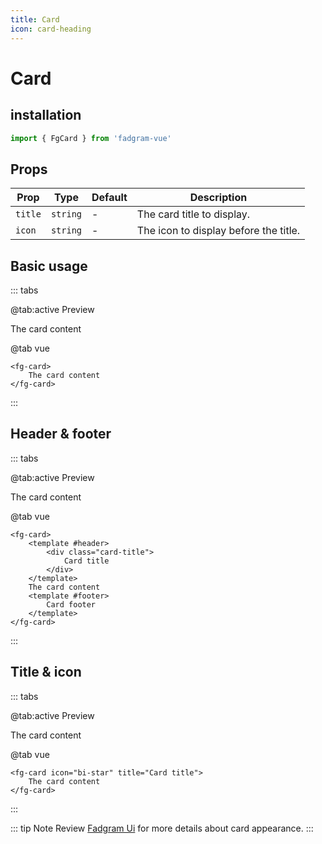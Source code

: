 ```yaml
---
title: Card
icon: card-heading
---
```


# Card

## installation

```ts
import { FgCard } from 'fadgram-vue'
```

## Props

| Prop    | Type     | Default | Description                           |
| ------- | -------- | ------- | ------------------------------------- |
| `title` | `string` | -       | The card title to display.            |
| `icon`  | `string` | -       | The icon to display before the title. |

## Basic usage

::: tabs

@tab:active Preview

<fg-card>
    The card content
</fg-card>

@tab vue

```vue
<fg-card>
    The card content
</fg-card>
```

:::

## Header & footer

::: tabs

@tab:active Preview

<fg-card>
    <template #header>
        <div class="card-title">
            Card title
        </div>
    </template>
    The card content
    <template #footer>
        Card footer
    </template>
</fg-card>

@tab vue

```vue
<fg-card>
    <template #header>
        <div class="card-title">
            Card title
        </div>
    </template>
    The card content
    <template #footer>
        Card footer
    </template>
</fg-card>
```

:::

## Title & icon

::: tabs

@tab:active Preview

<fg-card icon="bi-star" title="Card title">
    The card content
</fg-card>

@tab vue

```vue
<fg-card icon="bi-star" title="Card title">
    The card content
</fg-card>
```

:::

::: tip Note
Review [Fadgram Ui](https://talalalmrka.github.io/fadgram-ui-docs/#cards) for more details about card appearance.
:::
